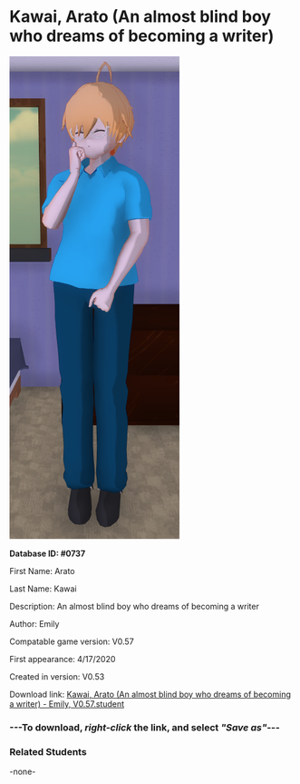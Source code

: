 # Kawai, Arato (An almost blind boy who dreams of becoming a writer)

<img src="../../Files/Images/Kawai, Arato (An almost blind boy who dreams of becoming a writer).png" title="Kawai, Arato (An almost blind boy who dreams of becoming a writer) - Emily, V0.57">

**Database ID: #0737**

First Name: Arato

Last Name: Kawai

Description: An almost blind boy who dreams of becoming a writer

Author: Emily

Compatable game version: V0.57

First appearance: 4/17/2020

Created in version: V0.53

Download link: <a href="https://raw.githubusercontent.com/Arbiter1223/Daigaku-Gurashi-Custom-Students/master/Files/Student%20Files/Kawai%2C%20Arato%20(An%20almost%20blind%20boy%20who%20dreams%20of%20becoming%20a%20writer)%20-%20Emily%2C%20V0.57.student">Kawai, Arato (An almost blind boy who dreams of becoming a writer) - Emily, V0.57.student</a>

### ---**To download, _right-click_ the link, and select _"Save as"_**---

### Related Students

-none-
